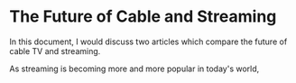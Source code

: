 # The Future of Cable and Streaming
In this document, I would discuss two articles which compare the future of cable TV and streaming. 




As streaming is becoming more and more popular in today's world, 